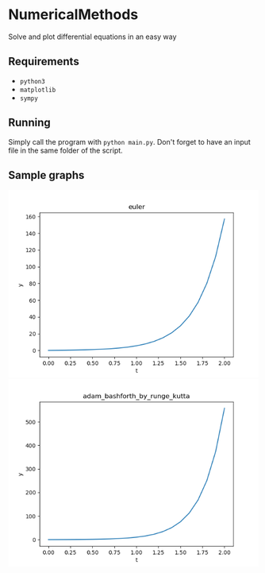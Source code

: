 # NumericalMethods

Solve and plot differential equations in an easy way

## Requirements

* `python3`
* `matplotlib`
* `sympy`

## Running

Simply call the program with `python main.py`. Don't forget to have an input file in the same folder of the script.

## Sample graphs

![euler graph](euler.png)
![adams bashforth through runge-kutta graph](adams_bashforth_rk.png)
